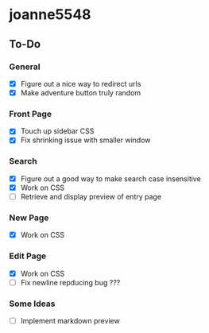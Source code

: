 # joanne5548

## To-Do
### General
- [x] Figure out a nice way to redirect urls
- [x] Make adventure button truly random

### Front Page
- [x] Touch up sidebar CSS
- [x] Fix shrinking issue with smaller window

### Search
- [x] Figure out a good way to make search case insensitive
- [x] Work on CSS
- [ ] Retrieve and display preview of entry page

### New Page
- [x] Work on CSS

### Edit Page
- [x] Work on CSS
- [ ] Fix newline repducing bug ???

### Some Ideas
- [ ] Implement markdown preview